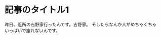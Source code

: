 <!doctype html>
<html>
<head>
<meta charset="utf-8">
<title>sample</title>
<link href="css/style.css" rel="stylesheet" type="text/css">
</head>
<body>
	<div id="page">
		<div id="main_image">
			<div id="main_image_inner">
				<h1>記事のタイトル1</h1>
			</div>
		</div>
		<main>
			<section id="section01">
				昨日、近所の吉野家行ったんです。吉野家。
そしたらなんか人がめちゃくちゃいっぱいで座れないんです。
		</main>
	</div>
</body>
  

<div class="uz-placement_code1_test uz-ny"></div>
<link rel="stylesheet" href="https://dev-speee-ad.akamaized.net/tag/placement_code1_test/css/outer-style.css">
<script async type="text/javascript" src="https://dev-speee-ad.akamaized.net/tag/placement_code1_test/js/outer-frame.min.js" charset="utf-8"></script>
</html>
